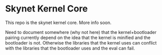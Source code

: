 # Skynet Kernel Core

This repo is the skynet kernel core. More info soon.

Need to document somewhere (why not here) that the kernel+bootloader pairing
currently depend on the idea that the kernel is minified and the bootloader is
not. Otherwise the libraries that the kernel uses can conflict with the
libraries that the bootloader uses and the eval can fail.
